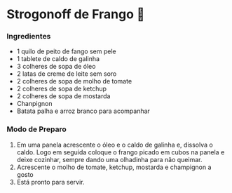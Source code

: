 # Strogonoff de Frango :chicken:

### Ingredientes

- 1 quilo de peito de fango sem pele
- 1 tablete de caldo de galinha
- 3 colheres de sopa de óleo
- 2 latas de creme de leite sem soro
- 2 colheres de sopa de molho de tomate
- 2 colheres de sopa de ketchup
- 2 colheres de sopa de mostarda
- Chanpignon
- Batata palha e arroz branco para acompanhar

### Modo de Preparo

1. Em uma panela acrescente o óleo e o caldo de galinha e, dissolva o caldo. Logo em seguida coloque o frango picado em cubos na panela e deixe cozinhar, sempre dando uma olhadinha para não queimar.
2. Acrescente o molho de tomate, ketchup, mostarda e champignon a gosto
3. Está pronto para servir.











